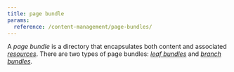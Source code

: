 ```yaml
---
title: page bundle
params:
  reference: /content-management/page-bundles/
---
```


A _page bundle_ is a directory that encapsulates both content and associated [_resources_](g). There are two types of page bundles: [_leaf bundles_](g) and [_branch bundles_](g).
